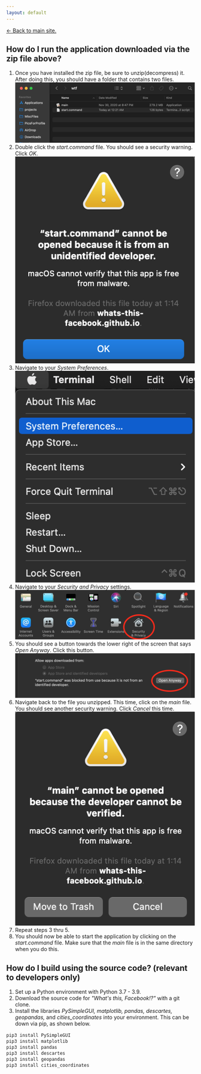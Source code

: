 ```yaml
---
layout: default
---
```

[<- Back to main site.](https://whats-this-facebook.github.io/Personal-Data-Visualization-Tool/)

## How do I run the application downloaded via the zip file above?
1. Once you have installed the zip file, be sure to unzip(decompress) it.  
After doing this, you should have a folder that contains two files.  
![two files picture](imgs/two_files.png)
2. Double click the *start.command* file. You should see a security warning. Click *OK*.
![start command file warning](imgs/start_command_warning.png)  
3. Navigate to your *System Preferences*.  
![navigate to system preferences](imgs/system_preferences_nav.png)
4. Navigate to your *Security and Privacy* settings.  
![navigate to security settings](imgs/security_nav.png)
5. You should see a button towards the lower right of the screen that says *Open Anyway*. Click this button.
![open anyway button](imgs/open_anyway.png)
6. Navigate back to the file you unzipped. This time, click on the *main* file. You should see another security warning. Click *Cancel* this time.
![main file warning](imgs/main_warning.png)  
7. Repeat steps 3 thru 5.  
8. You should now be able to start the application by clicking on the *start.command* file.  Make sure that the *main* file is in the same directory when you do this.  
  
## How do I build using the source code?  (relevant to developers only)
1. Set up a Python environment with Python 3.7 - 3.9.
2. Download the source code for *"What's this, Facebook!?"* with a git clone.
3. Install the libraries *PySimpleGUI, matplotlib, pandas, descartes, geopandas,* and *cities_coordinates* into your environment. This can be down via pip, as shown below.

```
pip3 install PySimpleGUI
pip3 install matplotlib
pip3 install pandas
pip3 install descartes
pip3 install geopandas
pip3 install cities_coordinates
```
